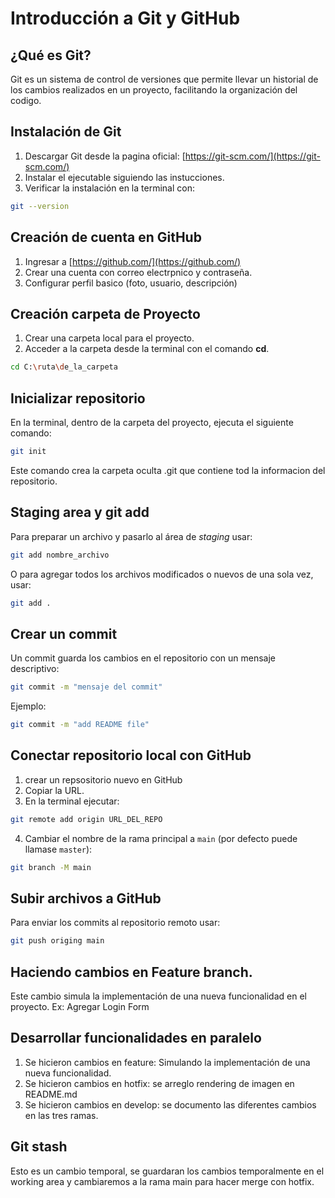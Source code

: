 # Introducción a Git y GitHub

## ¿Qué es Git?
Git es un sistema de control de versiones que permite llevar un historial de los cambios realizados en un proyecto, facilitando la organización del codigo.

## Instalación de Git
1. Descargar Git desde la pagina oficial: [https://git-scm.com/](https://git-scm.com/)
2. Instalar el ejecutable siguiendo las instucciones.
3. Verificar la instalación en la terminal con:
```bash
git --version
```
## Creación de cuenta en GitHub
1. Ingresar a [https://github.com/](https://github.com/)
2. Crear una cuenta con correo electrpnico y contraseña.
3. Configurar perfil basico (foto, usuario, descripción)

## Creación carpeta de Proyecto
1. Crear una carpeta local para el proyecto.
2. Acceder a la carpeta desde la terminal con el comando **cd**.
```bash
cd C:\ruta\de_la_carpeta
```

## Inicializar repositorio
En la terminal, dentro de la carpeta del proyecto, ejecuta el siguiente comando:
```bash
git init
```

Este comando crea la carpeta oculta .git que contiene tod la informacion del repositorio.

## Staging area y git add
Para preparar un archivo y pasarlo al área de *staging* usar:
```bash
git add nombre_archivo
```

O para agregar todos los archivos modificados o nuevos de una sola vez, usar:

```bash
git add .
```

## Crear un commit
Un commit guarda los cambios en el repositorio con un mensaje descriptivo:
```bash
git commit -m "mensaje del commit"
```
Ejemplo:
```bash
git commit -m "add README file"
```

## Conectar repositorio local con GitHub
1. crear un repsositorio nuevo en GitHub
2. Copiar la URL.
3. En la terminal ejecutar:
```bash
git remote add origin URL_DEL_REPO
```
4. Cambiar el nombre de la rama principal a `main` (por defecto puede llamase `master`):
```bash
git branch -M main
```

## Subir archivos a GitHub
Para enviar los commits al repositorio remoto usar:
```bash
git push origing main
```

## Haciendo cambios en Feature branch.
Este cambio simula la implementación de una nueva funcionalidad en el proyecto.
Ex: Agregar Login Form

## Desarrollar funcionalidades en paralelo

1. Se hicieron cambios en feature: Simulando la implementación de una nueva funcionalidad.
2. Se hicieron cambios en hotfix: se arreglo rendering de imagen en README.md
3. Se hicieron cambios en develop: se documento las diferentes cambios en las tres ramas.

## Git stash
Esto es un cambio temporal, se guardaran los cambios temporalmente en el working area y cambiaremos a la rama main para hacer merge con hotfix.
